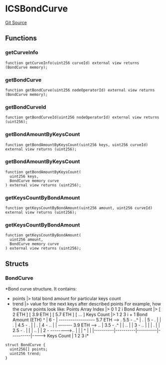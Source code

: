 # ICSBondCurve

[Git Source](https://github.com/lidofinance/community-staking-module/blob/8ce9441dce1001c93d75d065f051013ad5908976/src/interfaces/ICSBondCurve.sol)

## Functions

### getCurveInfo

```solidity
function getCurveInfo(uint256 curveId) external view returns (BondCurve memory);
```

### getBondCurve

```solidity
function getBondCurve(uint256 nodeOperatorId) external view returns (BondCurve memory);
```

### getBondCurveId

```solidity
function getBondCurveId(uint256 nodeOperatorId) external view returns (uint256);
```

### getBondAmountByKeysCount

```solidity
function getBondAmountByKeysCount(uint256 keys, uint256 curveId) external view returns (uint256);
```

### getBondAmountByKeysCount

```solidity
function getBondAmountByKeysCount(
  uint256 keys,
  BondCurve memory curve
) external view returns (uint256);
```

### getKeysCountByBondAmount

```solidity
function getKeysCountByBondAmount(uint256 amount, uint256 curveId) external view returns (uint256);
```

### getKeysCountByBondAmount

```solidity
function getKeysCountByBondAmount(
  uint256 amount,
  BondCurve memory curve
) external view returns (uint256);
```

## Structs

### BondCurve

\*Bond curve structure.
It contains:

- points |> total bond amount for particular keys count
- trend |> value for the next keys after described points
  For example, how the curve points look like:
  Points Array Index |> 0 1 2 i
  Bond Amount |> [ 2 ETH ] [ 3.9 ETH ] [ 5.7 ETH ] [ ... ]
  Keys Count |> 1 2 3 i + 1
  Bond Amount (ETH)
  ^
  |
  6 -
  | ------------------ 5.7 ETH --> .
  5.5 - ..^
  | . |
  5 - . |
  | . |
  4.5 - . |
  | . |
  4 - .. |
  | ------- 3.9 ETH --> .. |
  3.5 - .^ |
  | .. | |
  3 - .. | |
  | . | |
  2.5 - . | |
  | .. | |
  2 - -------->.. | |
  | ^ | |
  |----------|----------|----------|----------|----> Keys Count
  | 1 2 3 i\*

```solidity
struct BondCurve {
  uint256[] points;
  uint256 trend;
}
```
